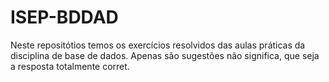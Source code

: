 # ISEP-BDDAD

Neste repositótios temos os exercícios resolvidos das aulas práticas da disciplina de base de dados. Apenas são sugestões não significa, que seja a resposta totalmente corret.
